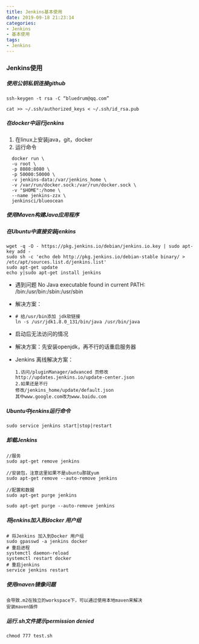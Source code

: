 ```yaml
---
title: Jenkins基本使用
date: 2019-09-18 21:23:14
categories:
- Jenkins
- 基本使用
tags:
- Jenkins
---
```

### Jenkins使用

##### 使用公钥私钥连接github

```shell
ssh-keygen -t rsa -C “bluedrum@qq.com”

cat >> ~/.ssh/authorized_keys < ~/.ssh/id_rsa.pub
```



##### 在docker中运行jenkins

1. 在linux上安装java，git，docker
2. 运行命令

```shell
  docker run \
  -u root \
  -p 8080:8080 \
  -p 50000:50000 \
  -v jenkins-data:/var/jenkins_home \
  -v /var/run/docker.sock:/var/run/docker.sock \
  -v "$HOME":/home \
  --name jenkins-zzx \
  jenkinsci/blueocean
```

##### 使用Maven构建Java应用程序

##### 在Ubuntu中直接安装jenkins

```shell
wget -q -O - https://pkg.jenkins.io/debian/jenkins.io.key | sudo apt-key add -
sudo sh -c 'echo deb http://pkg.jenkins.io/debian-stable binary/ > /etc/apt/sources.list.d/jenkins.list'
sudo apt-get update
echo y|sudo apt-get install jenkins

```

- 遇到问题 No Java executable found in current PATH: /bin:/usr/bin:/sbin:/usr/sbin

- 解决方案：

- ```shell
  # 给/usr/bin添加	jdk软链接
  ln -s /usr/jdk1.8.0_131/bin/java /usr/bin/java
  ```

- 启动后无法访问的情况

- 解决方案：先安装openjdk，再不行的话重启服务器

- Jenkins 离线解决方案：

  ```shell
  1.访问/pluginManager/advanced 页修改
  http://updates.jenkins.io/update-center.json
  2.如果还是不行
  修改/jenkins_home/update/default.json
  其中www.google.com改为www.baidu.com
  
  ```

  

##### Ubuntu中jenkins运行命令

```shell
sudo service jenkins start|stop|restart
```

##### 卸载Jenkins

```shell
//服务
sudo apt-get remove jenkins

//安装包，注意这里如果不是ubuntu那就yum
sudo apt-get remove --auto-remove jenkins

//配置和数据
sudo apt-get purge jenkins

sudo apt-get purge --auto-remove jenkins
```

##### 将jenkins加入到docker 用户组

```shell
# 将Jenkins 加入到Docker 用户组
sudo gpasswd -a jenkins docker
# 重启进程
systemctl daemon-reload
systemctl restart docker
# 重启jenkins
service jenkins restart
```

##### 使用maven镜像问题

```shell
会导致.m2在独立的workspace下，可以通过使用本地maven来解决
安装maven插件
```

##### 运行.sh文件提示permission denied

```shell
chmod 777 test.sh
```

